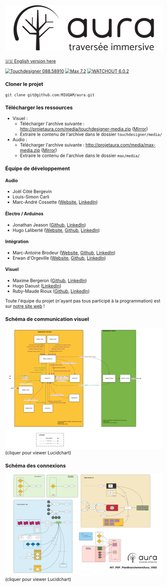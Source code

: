 # ![Aura - Traversée immersive](doc/logo.png)

[:us: English version here](README.md)

[![Touchdesigner 088.58910](https://img.shields.io/badge/Touchdesigner-088.58910-2d98ce.svg?style=flat)](http://www.derivative.ca/Builds/TouchDesigner088.58910.64-Bit.exe) 
[![Max 7.2](https://img.shields.io/badge/Max-7.2-b5b9bf.svg?style=flat)](https://cycling74.com/max7/) 
[![WATCHOUT 6.0.2](https://img.shields.io/badge/WATCHOUT-6.0.2-a2227b.svg?style=flat)](http://www.dataton.com/watchout) 

### Cloner le projet
```
git clone git@github.com:MIUQAM/aura.git
```

### Télécharger les ressources
- Visuel :
  - Télécharger l'archive suivante : http://projetaura.com/media/touchdesigner-media.zip ([Mirror](https://drive.google.com/open?id=0B3Nb5jB8NyWPSDRBTkM1UXRfczQ))
  - Extraire le contenu de l'archive dans le dossier `touchdesigner/media/`
- Audio :
  - Télécharger l'archive suivante : http://projetaura.com/media/max-media.zip ([Mirror](https://drive.google.com/open?id=0B3Nb5jB8NyWPbDQ3VFQ5RnhhSlk))
  - Extraire le contenu de l'archive dans le dossier `max/media/`

### Équipe de développement 
#### Audio
- Joël Côté Bergevin
- Louis-Simon Carli
- Marc-André Cossette ([Website](http://www.creationsmac.com), [LinkedIn](https://linkedin.com/in/macossette))

#### Électro / Arduinos
- Jonathan Jeason ([Github](https://github.com/jjshred), [LinkedIn](https://linkedin.com/in/giovanni-jeanson-7a8974ba))
- Hugo Laliberté ([Website](http://hugolaliberte.com/), [Github](https://github.com/lachose1), [LinkedIn](https://ca.linkedin.com/in/hugolaliberte))

#### Intégration
- Marc-Antoine Brodeur ([Website](http://marcantoinebrodeur.com), [Github](https://github.com/mabrodeur), [LinkedIn](https://www.linkedin.com/in/marcantoinebrodeur/))
- Erwan d'Orgeville ([Website](http://erwandorgeville.com), [Github](https://github.com/th3m4ri0), [LinkedIn](https://linkedin.com/in/th3m4ri0))

#### Visuel
- Maxime Bergeron ([Github](https://github.com/maxime1bergeron), [LinkedIn](https://linkedin.com/in/maxime1bergeron))
- Hugo Daoust ([LinkedIn](https://www.linkedin.com/in/hugo-daoust-4174b610a))
- Ruby-Maude Rioux ([Github](https://github.com/rubanmauve), [LinkedIn](https://linkedin.com/pub/ruby-maude-rioux/5a/3b9/b5a))

Toute l'équipe du projet (n'ayant pas tous participé à la programmation) est sur [notre site web](http://projetaura.com) !

### Schéma de communication visuel
[![Schéma de communication visuel](doc/schema_visuel.png)](https://www.lucidchart.com/documents/view/46d38f88-bbe4-4ac7-bbc7-b418d1179246)
(cliquer pour viewer Lucidchart)

### Schéma des connexions
[![Schéma de connexions](doc/schema_connexions.png)](https://www.lucidchart.com/documents/view/9890331f-64d0-4a9a-a718-01d56c739518)
(cliquer pour viewer Lucidchart)
